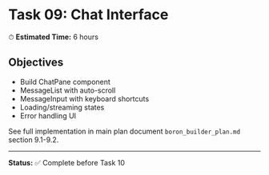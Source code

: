 # Task 09: Chat Interface

⏱ **Estimated Time:** 6 hours

## Objectives

- Build ChatPane component
- MessageList with auto-scroll
- MessageInput with keyboard shortcuts
- Loading/streaming states
- Error handling UI

See full implementation in main plan document `boron_builder_plan.md` section 9.1-9.2.

---

**Status:** ✅ Complete before Task 10
